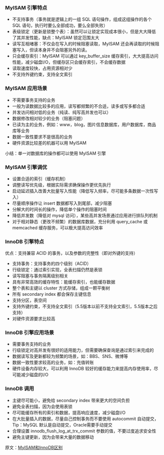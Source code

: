 ### MyISAM 引擎特点

- 不支持事务（事务就是逻辑上的一组 SQL 语句操作，组成这组操作的各个 SQL 语句，执行时要么全部成功，要么全部失败）
- 表级锁定（更新是锁整个表）：虽然可以让锁定实现成本很小，但是大大降低了其并发性能，缺点：MyISAM 锁定范围太大
- 读写互相堵塞：不仅会在写入的时候阻塞读取，MyISAM 还会再读取的时候阻塞写入，但读本身并不会阻塞另外的读。
- 只会缓存索引：MyISAM 可以通过 key_buffer_size 缓存索引，大大提高访问性能，减少磁盘I/O，但缓存区只会缓存索引，不会缓存数据
- 读取速度较快，占用资源相对少
- 不支持外键约束，支持全文索引

### MyISAM 应用场景

- 不需要事务支持的业务
- 一般为读数据比较多的应用，读写都频繁的不合适，读多或写多都合适
- 并发访问相对低的业务（纯读、纯写高并发也可以）
- 数据修改相对较少的业务（阻塞问题）
- 已读为主的业务，例如：www，blog，图片信息数据库，用户数据库，商品库等业务
- 数据一致性要求不是很高的业务
- 硬件资源比较差的机器可以用 MyISAM

小结：单一对数据库的操作都可以使用 MyISAM 引擎

### MyISAM 引擎调优

- 设置合适的索引（缓存机制）
- 调整读写优先级，根据实际需求确保操作更优先执行
- 启动延迟插入改善大批量写入性能（降低写入频率，尽可能多条数据一次性写入）
- 尽量顺序操作让 insert 数据都写入到尾部，减少阻塞
- 分解大的时间长的操作，降低单个操作的阻塞时间
- 降低并发数（降低对 mysql 访问），某些高并发场景通过应用进行排队列机制
- 对于相对静态（更改不频繁）的数据库数据，充分利用 query_cache 或 memcached 缓存服务，可以极大提高访问效率





### InnoDB 引擎特点

优点：支持兼容 ACID 的事务，以及参数的完整性（即对外键的支持）

- 支持事务：支持事务的四个级别（ACID）
- 行级锁定：通过索引实现，全表扫描仍然是表锁
- 读写阻塞与事务隔离级别相关
- 具有非常高效的缓存特性：能缓存索引，也能缓存数据
- 整个表和主键以 cluster 方式存储，组成一颗平衡树
- 所有 secondary index 都会保存主键信息
- 支持分区，表空间
- 支持外键约束，不支持全文索引（5.5版本以前不支持全文索引，5.5版本之后支持）
- 对硬件资源要求比较高

### InnoDB 引擎应用场景

- 需要事务支持的业务
- 行级锁定对高并发有很好的适用能力，但需要确保查询是通过索引来完成的
- 数据读写及更新都较为频繁的场景，如：BBS、SNS、微博等
- 数据一致性要求较高的业务，如：充值转账
- 硬件设备内存较大，可以利用 InnoDB 较好的缓存能力来提高内存使用率，尽可能减少磁盘的I/O

### InnoDB 调用

- 主键尽可能小，避免给 secondary index 带来更大的空间负担
- 避免全表扫描，因为会使用表锁
- 尽可能缓存所有的索引和数据，提高响应速度，减少磁盘I/O
- 在大批量插入的数据，尽量自己控制事务而不要使用 autocommit 自动提交，Tip：MySQL 默认是自动提交，Oracle需要手动提交
- 合理设置 innodb_flush_log_at_trx_commit 参数的值，不要过度追求安全性
- 避免主键更新，因为会带来大量的数据移动



原文：[MyISAM和InnoDB区别](https://blog.csdn.net/m0_37814112/article/details/78633136) 

